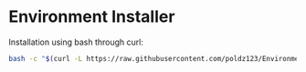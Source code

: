 # Environment Installer

Installation using bash through curl:

```bash
bash -c "$(curl -L https://raw.githubusercontent.com/poldz123/EnvironmentInstaller/master/mac/install.sh)"
```